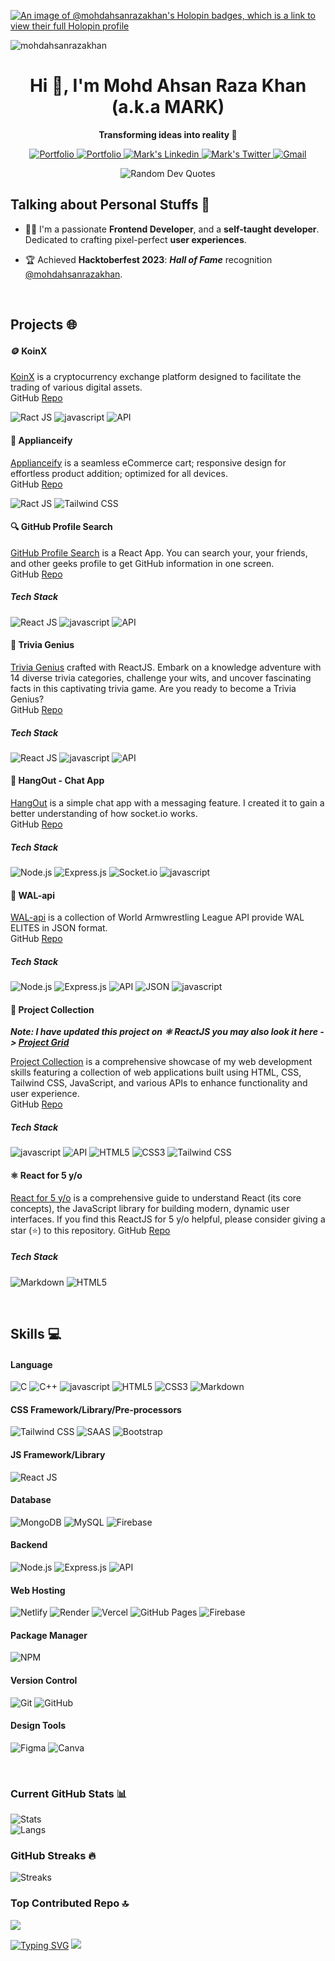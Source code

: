 <!-- [![SVG Banners](https://svg-banners.vercel.app/api?type=luminance&text1=Md.%20Ahsan%20Raza%20Khan%20👨‍💻&width=1000&height=300)](https://github.com/mohdahsanrazakhan/svg-banners) -->

[![An image of @mohdahsanrazakhan's Holopin badges, which is a link to view their full Holopin profile](https://holopin.me/mohdahsanrazakhan)](https://holopin.io/@mohdahsanrazakhan)

<p align="left"> <img src="https://komarev.com/ghpvc/?username=mohdahsanrazakhan&label=Profile%20views&color=0e75b6&style=flat" alt="mohdahsanrazakhan" /> </p>

<!-- Introduction -->
<h1 align="center">Hi 👋, I'm Mohd Ahsan Raza Khan (a.k.a MARK)</h1>
<p align="center"><strong>Transforming ideas into reality 🚀</strong></p>

<p align="center">
  <a target="_blank" href="https://heymark.vercel.app/" target="_blank">
    <img alt="Portfolio" src="https://img.shields.io/badge/Portfolio-000?logo=vercel&style=for-the-badge&logoColor=white" />
  </a>

  <a target="_blank" href="https://mohdahsanrazakhan.hashnode.dev/" target="_blank">
    <img alt="Portfolio" src="https://img.shields.io/badge/Hashnode-2962FF?style=for-the-badge&logo=hashnode&logoColor=white" />
  </a>
  
  <a href="https://www.linkedin.com/in/mohd-ahsan-raza-khan/" target="_blank">
    <img  alt="Mark's Linkedin" src="https://img.shields.io/badge/LinkedIn-0077B5?style=for-the-badge&logo=linkedin&logoColor=white" />
  </a>
  <a href="https://twitter.com/MdAhsanRazaKhan" target="_blank">
    <img alt="Mark's Twitter" src="https://img.shields.io/badge/Twitter-1DA1F2?style=for-the-badge&logo=twitter&logoColor=white" />
  </a>
  <a target="_blank" href="mailto:datawithmark@gmail.com" target="_blank">
    <img alt="Gmail" src="https://img.shields.io/badge/Gmail-D14836?style=for-the-badge&logo=gmail&logoColor=white" />
  </a>
</p>

<div align="center">
  <img src="https://quotes-github-readme.vercel.app/api?type=horizontal&theme=dark" alt="Random Dev Quotes" objectFit="contain" />
</div>

## Talking about Personal Stuffs 📑

- 👨‍💻 I'm a passionate **Frontend Developer**, and a **self-taught developer**. Dedicated to crafting pixel-perfect **user experiences**.
<!-- - 📑 I’m currently working on <⚛️> **[ReactJS for 5 y/o](https://github.com/mohdahsanrazakhan/reactjs-for-5-yo)**. It's a simplified React documentation that anyone can easily understand [📚]. If you find this **[ReactJS for 5 y/o](https://github.com/mohdahsanrazakhan/reactjs-for-5-yo)** helpful, please consider giving a star (⭐) to this repository. -->
- 🏆 Achieved **Hacktoberfest 2023**: ***Hall of Fame*** recognition [@mohdahsanrazakhan](https://www.holopin.io/hacktoberfest2023/hall/@mohdahsanrazakhan).

<br /> 

## Projects 🌐
#### 🪙 KoinX
[KoinX](https://koinxtm.vercel.app/) is a cryptocurrency exchange platform designed to facilitate the trading of various digital assets.<br/>
GitHub [Repo](https://github.com/mohdahsanrazakhan/KoinX)
<p align="left">
  <img src="https://img.shields.io/badge/React-black?style=for-the-badge&logo=react&logoColor=61DAFB" alt="Ract JS" />
  <img src="https://img.shields.io/badge/JavaScript-black?style=for-the-badge&logo=javascript&logoColor=F7DF1E" alt="javascript" />
  <img src="https://img.shields.io/badge/-API-000?style=for-the-badge&logo=fastapi&logoColor=white" alt="API" />
</p>

#### 🛒 Applianceify
[Applianceify](https://applianceify.netlify.app/) is a seamless eCommerce cart; responsive design for effortless product addition; optimized for all devices.<br/>
GitHub [Repo](https://github.com/mohdahsanrazakhan/eCommerce-Cart)
<p align="left">
  <img src="https://img.shields.io/badge/React-black?style=for-the-badge&logo=react&logoColor=61DAFB" alt="Ract JS" />
  <img src="https://img.shields.io/badge/Tailwind_CSS-black?style=for-the-badge&logo=tailwind-css&logoColor=white" alt="Tailwind CSS" />
</p>

#### 🔍 GitHub Profile Search
[GitHub Profile Search](https://search-github-user-profile.netlify.app/) is a React App. You can search your, your friends, and other geeks profile to get GitHub information in one screen.<br/>
GitHub [Repo](https://github.com/mohdahsanrazakhan/GitHub-Profile-Search)
##### Tech Stack
<p align="left">
  <img src="https://img.shields.io/badge/React-black?style=for-the-badge&logo=react&logoColor=61DAFB" alt="React JS" />
  <img src="https://img.shields.io/badge/JavaScript-black?style=for-the-badge&logo=javascript&logoColor=F7DF1E" alt="javascript" />
  <img src="https://img.shields.io/badge/-API-000?style=for-the-badge&logo=fastapi&logoColor=white" alt="API" />
</p>

#### 🧠 Trivia Genius
[Trivia Genius](https://trivia-genius.netlify.app/) crafted with ReactJS. Embark on a knowledge adventure with 14 diverse trivia categories, challenge your wits, and uncover fascinating facts in this captivating trivia game. Are you ready to become a Trivia Genius?<br/>
GitHub [Repo](https://github.com/mohdahsanrazakhan/Trivia-Genius)
##### Tech Stack
<p align="left">
  <img src="https://img.shields.io/badge/React-black?style=for-the-badge&logo=react&logoColor=61DAFB" alt="React JS" />
  <img src="https://img.shields.io/badge/JavaScript-black?style=for-the-badge&logo=javascript&logoColor=F7DF1E" alt="javascript" />
  <img src="https://img.shields.io/badge/-API-000?style=for-the-badge&logo=fastapi&logoColor=white" alt="API" />
</p>

#### 💬 HangOut - Chat App
[HangOut](https://hangout-jkcg.onrender.com/) is a simple chat app with a messaging feature. I created it to gain a better understanding of how socket.io works.<br/>
GitHub [Repo](https://github.com/mohdahsanrazakhan/CodeClauseInternship_ProjectName/tree/main/HangOut)
##### Tech Stack
<p align="left">
  <img src="https://img.shields.io/badge/Node.js-black?style=for-the-badge&logo=node.js&logoColor=white" alt="Node.js" />
  <img src="https://img.shields.io/badge/-ExpressJS-000?style=for-the-badge&logo=express&logoColor=white" alt="Express.js" />
  <img src="https://img.shields.io/badge/Socket.io-black?style=for-the-badge&logo=socket.io&badgeColor=010101&logoColor=white" alt="Socket.io" />
  <img src="https://img.shields.io/badge/JavaScript-black?style=for-the-badge&logo=javascript&logoColor=F7DF1E" alt="javascript" />
</p>

#### 💪 WAL-api
[WAL-api](https://wal-api.onrender.com/) is a collection of World Armwrestling League API provide WAL ELITES in JSON format.<br/>
GitHub [Repo](https://github.com/mohdahsanrazakhan/WAL-api)
##### Tech Stack
<p align="left">
  <img src="https://img.shields.io/badge/Node.js-black?style=for-the-badge&logo=node.js&logoColor=white" alt="Node.js" />
  <img src="https://img.shields.io/badge/-ExpressJS-000?style=for-the-badge&logo=express&logoColor=white" alt="Express.js" />
  <img src="https://img.shields.io/badge/-API-000?style=for-the-badge&logo=fastapi&logoColor=white" alt="API" />
  <img src="https://img.shields.io/badge/JSON-black?style=for-the-badge&logo=JSON&badgeColor=010101&logoColor=white" alt="JSON" />
  <img src="https://img.shields.io/badge/JavaScript-black?style=for-the-badge&logo=javascript&logoColor=F7DF1E" alt="javascript" />
</p>

#### 📂 Project Collection
***Note: I have updated this project on ⚛️ ReactJS you may also look it here -> [Project Grid](https://myprojectgrid.netlify.app/)***

[Project Collection](https://project-collection.netlify.app/) is a comprehensive showcase of my web development skills featuring a collection of web applications built using HTML, CSS, Tailwind CSS, JavaScript, and various APIs to enhance functionality and user experience.<br/>
GitHub [Repo](https://github.com/mohdahsanrazakhan/Projects-Gallery)
##### Tech Stack
<p align="left">
  <img src="https://img.shields.io/badge/JavaScript-black?style=for-the-badge&logo=javascript&logoColor=F7DF1E" alt="javascript" />
  <img src="https://img.shields.io/badge/-API-000?style=for-the-badge&logo=fastapi&logoColor=white" alt="API" />
  <img src="https://img.shields.io/badge/HTML5-black?style=for-the-badge&logo=html5&logoColor=white" alt="HTML5" />
  <img src="https://img.shields.io/badge/CSS3-black?style=for-the-badge&logo=css3&logoColor=white" alt="CSS3" />
  <img src="https://img.shields.io/badge/Tailwind_CSS-black?style=for-the-badge&logo=tailwind-css&logoColor=white" alt="Tailwind CSS" />
</p>

#### ⚛️ React for 5 y/o
[React for 5 y/o](https://github.com/mohdahsanrazakhan/reactjs-for-5-yo) is a comprehensive guide to understand React (its core concepts), the JavaScript library for building modern, dynamic user interfaces. If you find this ReactJS for 5 y/o helpful, please consider giving a star (⭐) to this repository.
GitHub [Repo](https://github.com/mohdahsanrazakhan/reactjs-for-5-yo)
##### Tech Stack
<p align="left">
  <img src="https://img.shields.io/badge/Markdown-000000?style=for-the-badge&logo=markdown&logoColor=white" alt="Markdown" />
  <img src="https://img.shields.io/badge/HTML5-black?style=for-the-badge&logo=html5&logoColor=white" alt="HTML5" />
</p>


<br />

## Skills 💻
#### Language
<p align="left">
  <img src="https://img.shields.io/badge/C-black?style=for-the-badge&logo=c&logoColor=white" alt="C" />
  <img src="https://img.shields.io/badge/C%2B%2B-black?style=for-the-badge&logo=c%2B%2B&logoColor=white" alt="C++" /> 
  <img src="https://img.shields.io/badge/JavaScript-black?style=for-the-badge&logo=javascript&logoColor=F7DF1E" alt="javascript" />
  <img src="https://img.shields.io/badge/HTML5-black?style=for-the-badge&logo=html5&logoColor=white" alt="HTML5" />
  <img src="https://img.shields.io/badge/CSS3-black?style=for-the-badge&logo=css3&logoColor=white" alt="CSS3" />
  <img src="https://img.shields.io/badge/Markdown-000000?style=for-the-badge&logo=markdown&logoColor=white" alt="Markdown" />
</p>

#### CSS Framework/Library/Pre-processors
<p align="left">
  <img src="https://img.shields.io/badge/Tailwind_CSS-black?style=for-the-badge&logo=tailwind-css&logoColor=white" alt="Tailwind CSS" />
  <img src="https://img.shields.io/badge/Sass-black?style=for-the-badge&logo=sass&logoColor=white" alt="SAAS" />
  <img src="https://img.shields.io/badge/Bootstrap-black?style=for-the-badge&logo=bootstrap&logoColor=white" alt="Bootstrap" />
</p>

#### JS Framework/Library
<p align="left">
  <img src="https://img.shields.io/badge/React-black?style=for-the-badge&logo=react&logoColor=61DAFB" alt="React JS" />
</p>

#### Database
<p align="left">
  <img src="https://img.shields.io/badge/MongoDB-black?style=for-the-badge&logo=mongodb&logoColor=white" alt="MongoDB" />
  <img src="https://img.shields.io/badge/MySQL-00000F?style=for-the-badge&logo=mysql&logoColor=white" alt="MySQL" />
  <img src="https://img.shields.io/badge/-Firebase-000?style=for-the-badge&logo=firebase&logoColor=white" alt="Firebase" />
</p>

#### Backend
<p align="left">
  <img src="https://img.shields.io/badge/Node.js-black?style=for-the-badge&logo=node.js&logoColor=white" alt="Node.js" />
  <img src="https://img.shields.io/badge/-ExpressJS-000?style=for-the-badge&logo=express&logoColor=white" alt="Express.js" />
  <img src="https://img.shields.io/badge/-API-000?style=for-the-badge&logo=fastapi&logoColor=white" alt="API" />
</p>

#### Web Hosting
<p align="left">
  <img src="https://img.shields.io/badge/netlify-%23000000.svg?style=for-the-badge&logo=netlify&logoColor=white" alt="Netlify" />
  <img src="https://img.shields.io/badge/-Render-000?style=for-the-badge&logo=render&logoColor=white" alt="Render" />
  <img src="https://img.shields.io/badge/Vercel-000000?style=for-the-badge&logo=vercel&logoColor=white" alt="Vercel" />
  <img src="https://img.shields.io/badge/github%20pages-121013?style=for-the-badge&logo=github&logoColor=white" alt="GitHub Pages" />
  <img src="https://img.shields.io/badge/-Firebase-000?style=for-the-badge&logo=firebase&logoColor=white" alt="Firebase" />
</p>

#### Package Manager
<p align="left">
  <img src="https://img.shields.io/badge/-NPM-000?style=for-the-badge&logo=npm&logoColor=white" alt="NPM" />
</p>

#### Version Control
<p align="left">
  <img src="https://img.shields.io/badge/-Git-000?style=for-the-badge&logo=git&logoColor=white" alt="Git" />
  <img src="https://img.shields.io/badge/-GitHub-000?style=for-the-badge&logo=github&logoColor=white" alt="GitHub" />
</p>

#### Design Tools
<p align="left">
  <img src="https://img.shields.io/badge/-Figma-000?style=for-the-badge&logo=figma&logoColor=white" alt="Figma" />
  <img src="https://img.shields.io/badge/-Canva-000?style=for-the-badge&logo=canva&logoColor=white" alt="Canva" />
</p>

<br />


### Current GitHub Stats 📊
![Stats](https://github-readme-stats.vercel.app/api?username=mohdahsanrazakhan&show_icons=true&theme=dark&hide_border=false&&count_private=true&include_all_commits=true)<br/>
![Langs](https://github-readme-stats.vercel.app/api/top-langs/?username=mohdahsanrazakhan&show_icons=true&theme=dark&hide_border=false&include_all_commits=true&count_private=true&layout=compact)

### GitHub Streaks 🔥
![Streaks](https://github-readme-streak-stats.herokuapp.com/?user=mohdahsanrazakhan&theme=dark&hide_border=falsedate_format=j%20M%5B%20Y%5D)

### Top Contributed Repo 🔝
![](https://github-contributor-stats.vercel.app/api?username=mohdahsanrazakhan&limit=5&theme=dark&combine_all_yearly_contributions=true)

[![Typing SVG](https://readme-typing-svg.demolab.com?font=Sofia+Sans&size=24&pause=1000&color=c5d1de&vCenter=true&random=false&width=471&lines=Alhamdulillah)](https://git.io/typing-svg)
<img src="https://typograssy.deno.dev/api?text=Mohd%20Ahsan%20Raza%20Khan%20&l0=2d333b&bg=22272e&frame=373e47&comment=@mohdahsanrazakhan" />
